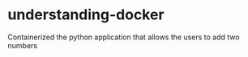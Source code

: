 # understanding-docker

Containerized the python application that allows the users to add two numbers 
